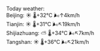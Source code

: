 Today weather:  
Beijing: ☀️   🌡️+32°C 🌬️↑4km/h  
Tianjin: ☀️   🌡️+31°C 🌬️↖19km/h  
Shijiazhuang: ⛅️  🌡️+34°C 🌬️↖7km/h  
Tangshan: ☀️   🌡️+36°C 🌬️↖21km/h  
